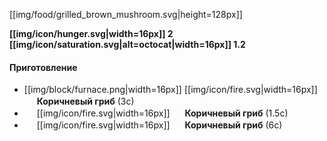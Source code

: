 [[img/food/grilled_brown_mushroom.svg|height=128px]]

**[[img/icon/hunger.svg|width=16px]] 2 [[img/icon/saturation.svg|alt=octocat|width=16px]] 1.2**

#### Приготовление
- [[img/block/furnace.png|width=16px]] [[img/icon/fire.svg|width=16px]] <img src="https://gamepedia.cursecdn.com/minecraft_ru_gamepedia/0/07/Коричневый_гриб.png" width="16"> **Коричневый гриб** (3с)
- <img src="https://gamepedia.cursecdn.com/minecraft_gamepedia/b/ba/Smoker.png" width="16"> [[img/icon/fire.svg|width=16px]] <img src="https://gamepedia.cursecdn.com/minecraft_ru_gamepedia/0/07/Коричневый_гриб.png" width="16"> **Коричневый гриб** (1.5с)
- <img src="https://gamepedia.cursecdn.com/minecraft_gamepedia/4/4f/Campfire_JE2_BE2.png" width="16"> [[img/icon/fire.svg|width=16px]] <img src="https://gamepedia.cursecdn.com/minecraft_ru_gamepedia/0/07/Коричневый_гриб.png" width="16"> **Коричневый гриб** (6с)